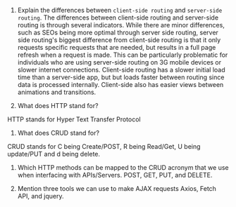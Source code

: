 1.  Explain the differences between `client-side routing` and `server-side routing`.
    The differences between client-side routing and server-side routing is through several indicators. While there are minor differences, such as SEOs being more optimal through server side routing, server side routing's biggest difference from client-side routing is that it only requests specific requests that are needed, but results in a full page refresh when a request is made. This can be particularly problematic for individuals who are using server-side routing on 3G mobile devices or slower internet connections. Client-side routing has a slower initial load time than a server-side app, but but loads faster between routing since data is processed internally. Client-side also has easier views between animations and transitions. 

1.  What does HTTP stand for?

HTTP stands for Hyper Text Transfer Protocol

1.  What does CRUD stand for?

CRUD stands for C being Create/POST, R being Read/Get, U being update/PUT and d being delete. 

1.  Which HTTP methods can be mapped to the CRUD acronym that we use when interfacing with APIs/Servers.
POST, GET, PUT, and DELETE.

1.  Mention three tools we can use to make AJAX requests
Axios, Fetch API, and jquery. 

